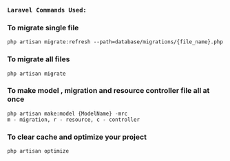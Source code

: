 ### `Laravel Commands Used:`

### To migrate single file

```
php artisan migrate:refresh --path=database/migrations/{file_name}.php
```

### To migrate all files

```
php artisan migrate
```

### To make model , migration and resource controller file all at once

```
php artisan make:model {ModelName} -mrc
m - migration, r - resource, c - controller
```

### To clear cache and optimize your project

```
php artisan optimize
```

#
